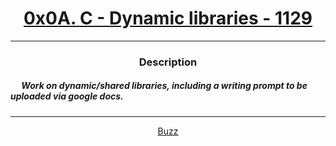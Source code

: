 # [<center>0x0A. C - Dynamic libraries - 1129</center>](https://intranet.hbtn.io/projects/1129)
 ---
 ### <center>Description</center> 
 ##### &emsp; Work on dynamic/shared libraries, including a writing prompt to be uploaded via google docs.
 ---
 [<center>Buzz</center>](github.com/conkobar)
